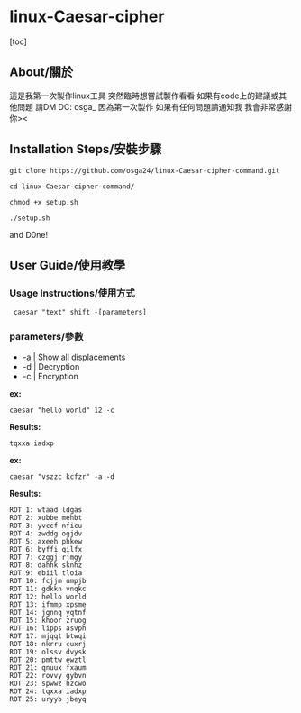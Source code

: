 # linux-Caesar-cipher

[toc]

## About/關於

這是我第一次製作linux工具
突然臨時想嘗試製作看看
如果有code上的建議或其他問題 請DM DC: osga_
因為第一次製作 如果有任何問題請通知我 我會非常感謝你><

## Installation Steps/安裝步驟

```
git clone https://github.com/osga24/linux-Caesar-cipher-command.git

cd linux-Caesar-cipher-command/

chmod +x setup.sh

./setup.sh
```

and D0ne!

## User Guide/使用教學

### Usage Instructions/使用方式

``` caesar "text" shift -[parameters]```

### parameters/參數

- -a | Show all displacements
- -d | Decryption
- -c | Encryption

**ex:**

```
caesar "hello world" 12 -c
```

**Results:**

```
tqxxa iadxp
```

**ex:**

```
caesar "vszzc kcfzr" -a -d
```

**Results:**

```
ROT 1: wtaad ldgas
ROT 2: xubbe mehbt
ROT 3: yvccf nficu
ROT 4: zwddg ogjdv
ROT 5: axeeh phkew
ROT 6: byffi qilfx
ROT 7: czggj rjmgy
ROT 8: dahhk sknhz
ROT 9: ebiil tloia
ROT 10: fcjjm umpjb
ROT 11: gdkkn vnqkc
ROT 12: hello world
ROT 13: ifmmp xpsme
ROT 14: jgnnq yqtnf
ROT 15: khoor zruog
ROT 16: lipps asvph
ROT 17: mjqqt btwqi
ROT 18: nkrru cuxrj
ROT 19: olssv dvysk
ROT 20: pmttw ewztl
ROT 21: qnuux fxaum
ROT 22: rovvy gybvn
ROT 23: spwwz hzcwo
ROT 24: tqxxa iadxp
ROT 25: uryyb jbeyq

```



